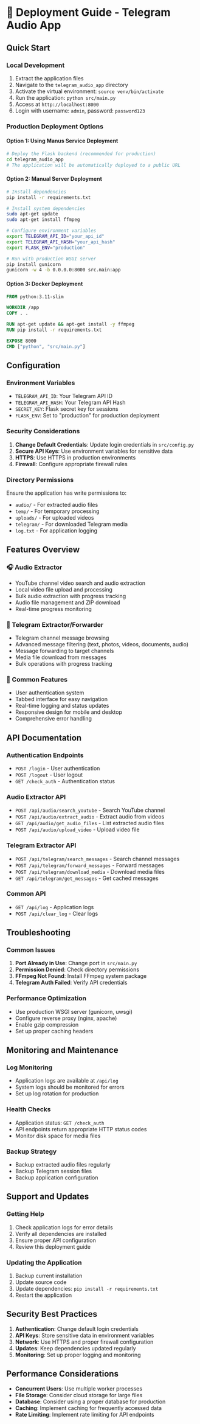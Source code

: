 # 🚀 Deployment Guide - Telegram Audio App

## Quick Start

### Local Development
1. Extract the application files
2. Navigate to the `telegram_audio_app` directory
3. Activate the virtual environment: `source venv/bin/activate`
4. Run the application: `python src/main.py`
5. Access at `http://localhost:8000`
6. Login with username: `admin`, password: `password123`

### Production Deployment Options

#### Option 1: Using Manus Service Deployment
```bash
# Deploy the Flask backend (recommended for production)
cd telegram_audio_app
# The application will be automatically deployed to a public URL
```

#### Option 2: Manual Server Deployment
```bash
# Install dependencies
pip install -r requirements.txt

# Install system dependencies
sudo apt-get update
sudo apt-get install ffmpeg

# Configure environment variables
export TELEGRAM_API_ID="your_api_id"
export TELEGRAM_API_HASH="your_api_hash"
export FLASK_ENV="production"

# Run with production WSGI server
pip install gunicorn
gunicorn -w 4 -b 0.0.0.0:8000 src.main:app
```

#### Option 3: Docker Deployment
```dockerfile
FROM python:3.11-slim

WORKDIR /app
COPY . .

RUN apt-get update && apt-get install -y ffmpeg
RUN pip install -r requirements.txt

EXPOSE 8000
CMD ["python", "src/main.py"]
```

## Configuration

### Environment Variables
- `TELEGRAM_API_ID`: Your Telegram API ID
- `TELEGRAM_API_HASH`: Your Telegram API Hash
- `SECRET_KEY`: Flask secret key for sessions
- `FLASK_ENV`: Set to "production" for production deployment

### Security Considerations
1. **Change Default Credentials**: Update login credentials in `src/config.py`
2. **Secure API Keys**: Use environment variables for sensitive data
3. **HTTPS**: Use HTTPS in production environments
4. **Firewall**: Configure appropriate firewall rules

### Directory Permissions
Ensure the application has write permissions to:
- `audio/` - For extracted audio files
- `temp/` - For temporary processing
- `uploads/` - For uploaded videos
- `telegram/` - For downloaded Telegram media
- `log.txt` - For application logging

## Features Overview

### 🎧 Audio Extractor
- YouTube channel video search and audio extraction
- Local video file upload and processing
- Bulk audio extraction with progress tracking
- Audio file management and ZIP download
- Real-time progress monitoring

### 📱 Telegram Extractor/Forwarder
- Telegram channel message browsing
- Advanced message filtering (text, photos, videos, documents, audio)
- Message forwarding to target channels
- Media file download from messages
- Bulk operations with progress tracking

### 🔧 Common Features
- User authentication system
- Tabbed interface for easy navigation
- Real-time logging and status updates
- Responsive design for mobile and desktop
- Comprehensive error handling

## API Documentation

### Authentication Endpoints
- `POST /login` - User authentication
- `POST /logout` - User logout
- `GET /check_auth` - Authentication status

### Audio Extractor API
- `POST /api/audio/search_youtube` - Search YouTube channel
- `POST /api/audio/extract_audio` - Extract audio from videos
- `GET /api/audio/get_audio_files` - List extracted audio files
- `POST /api/audio/upload_video` - Upload video file

### Telegram Extractor API
- `POST /api/telegram/search_messages` - Search channel messages
- `POST /api/telegram/forward_messages` - Forward messages
- `POST /api/telegram/download_media` - Download media files
- `GET /api/telegram/get_messages` - Get cached messages

### Common API
- `GET /api/log` - Application logs
- `POST /api/clear_log` - Clear logs

## Troubleshooting

### Common Issues
1. **Port Already in Use**: Change port in `src/main.py`
2. **Permission Denied**: Check directory permissions
3. **FFmpeg Not Found**: Install FFmpeg system package
4. **Telegram Auth Failed**: Verify API credentials

### Performance Optimization
- Use production WSGI server (gunicorn, uwsgi)
- Configure reverse proxy (nginx, apache)
- Enable gzip compression
- Set up proper caching headers

## Monitoring and Maintenance

### Log Monitoring
- Application logs are available at `/api/log`
- System logs should be monitored for errors
- Set up log rotation for production

### Health Checks
- Application status: `GET /check_auth`
- API endpoints return appropriate HTTP status codes
- Monitor disk space for media files

### Backup Strategy
- Backup extracted audio files regularly
- Backup Telegram session files
- Backup application configuration

## Support and Updates

### Getting Help
1. Check application logs for error details
2. Verify all dependencies are installed
3. Ensure proper API configuration
4. Review this deployment guide

### Updating the Application
1. Backup current installation
2. Update source code
3. Update dependencies: `pip install -r requirements.txt`
4. Restart the application

## Security Best Practices

1. **Authentication**: Change default login credentials
2. **API Keys**: Store sensitive data in environment variables
3. **Network**: Use HTTPS and proper firewall configuration
4. **Updates**: Keep dependencies updated regularly
5. **Monitoring**: Set up proper logging and monitoring

## Performance Considerations

- **Concurrent Users**: Use multiple worker processes
- **File Storage**: Consider cloud storage for large files
- **Database**: Consider using a proper database for production
- **Caching**: Implement caching for frequently accessed data
- **Rate Limiting**: Implement rate limiting for API endpoints

